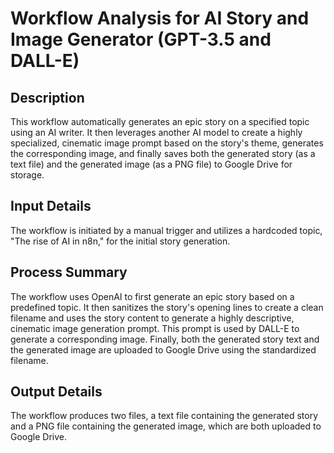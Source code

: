 # Workflow Analysis for AI Story and Image Generator (GPT-3.5 and DALL-E)

## Description
This workflow automatically generates an epic story on a specified topic using an AI writer. It then leverages another AI model to create a highly specialized, cinematic image prompt based on the story's theme, generates the corresponding image, and finally saves both the generated story (as a text file) and the generated image (as a PNG file) to Google Drive for storage.

## Input Details
The workflow is initiated by a manual trigger and utilizes a hardcoded topic, "The rise of AI in n8n," for the initial story generation.

## Process Summary
The workflow uses OpenAI to first generate an epic story based on a predefined topic. It then sanitizes the story's opening lines to create a clean filename and uses the story content to generate a highly descriptive, cinematic image generation prompt. This prompt is used by DALL-E to generate a corresponding image. Finally, both the generated story text and the generated image are uploaded to Google Drive using the standardized filename.

## Output Details
The workflow produces two files, a text file containing the generated story and a PNG file containing the generated image, which are both uploaded to Google Drive.
